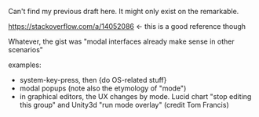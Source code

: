 
Can't find my previous draft here.  It might only exist on the remarkable.



https://stackoverflow.com/a/14052086 <- this is a good reference though

Whatever, the gist was "modal interfaces already make sense in other scenarios"

examples:
- system-key-press, then {do OS-related stuff}
- modal popups (note also the etymology of "mode")
- in graphical editors, the UX changes by mode.  Lucid chart "stop editing this group" and Unity3d "run mode overlay" (credit Tom Francis)
